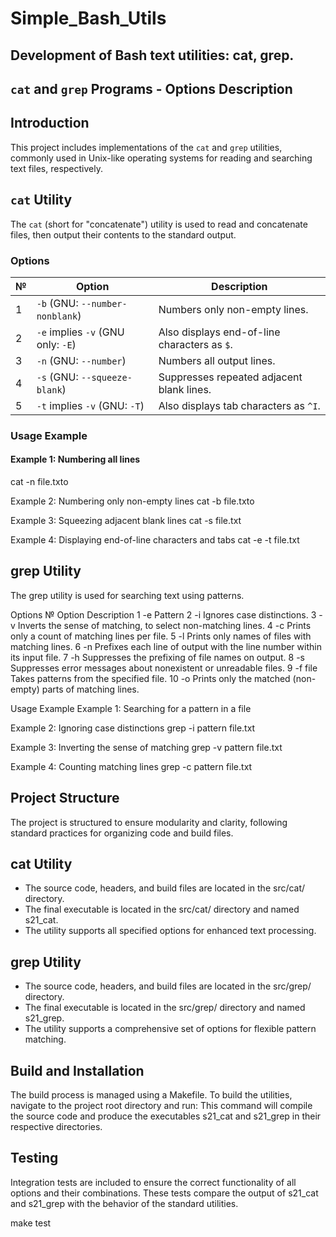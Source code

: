 # Simple_Bash_Utils
## Development of Bash text utilities: cat, grep.
## `cat` and `grep` Programs - Options Description

## Introduction

This project includes implementations of the `cat` and `grep` utilities, commonly used in Unix-like operating systems for reading and searching text files, respectively.

## `cat` Utility

The `cat` (short for "concatenate") utility is used to read and concatenate files, then output their contents to the standard output.

### Options

| №  | Option                                       | Description                                                 |
|----|----------------------------------------------|-------------------------------------------------------------|
| 1  | `-b` (GNU: `--number-nonblank`)              | Numbers only non-empty lines.                               |
| 2  | `-e` implies `-v` (GNU only: `-E`)           | Also displays end-of-line characters as `$`.                |
| 3  | `-n` (GNU: `--number`)                       | Numbers all output lines.                                   |
| 4  | `-s` (GNU: `--squeeze-blank`)                | Suppresses repeated adjacent blank lines.                   |
| 5  | `-t` implies `-v` (GNU: `-T`)                | Also displays tab characters as `^I`.                       |

### Usage Example

#### Example 1: Numbering all lines
cat -n file.txto

Example 2: Numbering only non-empty lines
cat -b file.txto

Example 3: Squeezing adjacent blank lines
cat -s file.txt

Example 4: Displaying end-of-line characters and tabs
cat -e -t file.txt


## grep Utility
The grep utility is used for searching text using patterns.

Options
№	Option	Description
1	-e	Pattern
2	-i	Ignores case distinctions.
3	-v	Inverts the sense of matching, to select non-matching lines.
4	-c	Prints only a count of matching lines per file.
5	-l	Prints only names of files with matching lines.
6	-n	Prefixes each line of output with the line number within its input file.
7	-h	Suppresses the prefixing of file names on output.
8	-s	Suppresses error messages about nonexistent or unreadable files.
9	-f file	Takes patterns from the specified file.
10	-o	Prints only the matched (non-empty) parts of matching lines.

Usage Example
Example 1: Searching for a pattern in a file

Example 2: Ignoring case distinctions
grep -i pattern file.txt

Example 3: Inverting the sense of matching
grep -v pattern file.txt

Example 4: Counting matching lines
grep -c pattern file.txt

## Project Structure
The project is structured to ensure modularity and clarity, following standard practices for organizing code and build files.

## cat Utility
* The source code, headers, and build files are located in the src/cat/ directory.
* The final executable is located in the src/cat/ directory and named s21_cat.
* The utility supports all specified options for enhanced text processing.

## grep Utility
* The source code, headers, and build files are located in the src/grep/ directory.
* The final executable is located in the src/grep/ directory and named s21_grep.
* The utility supports a comprehensive set of options for flexible pattern matching.

## Build and Installation
The build process is managed using a Makefile. To build the utilities, navigate to the project root directory and run:
This command will compile the source code and produce the executables s21_cat and s21_grep in their respective directories.

## Testing
Integration tests are included to ensure the correct functionality of all options and their combinations. These tests compare the output of s21_cat and s21_grep with the behavior of the standard utilities.

make test

